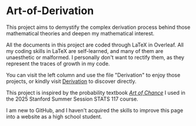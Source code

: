 # Art-of-Derivation

This project aims to demystify the complex derivation process behind those mathematical theories and deepen my mathematical interest. 

All the documents in this project are coded through LaTeX in Overleaf. All my coding skills in LaTeX are self-learned, and many of them are unaesthetic or malformed. I personally don't want to rectify them, as they represent the traces of growth in my code. 

You can visit the left column and use the file "Derivation" to enjoy those projects, or kindly visit [Derivation](https://github.com/davidwenxuanzhang/Art-of-Derivation/tree/main/Derivation) to discover directly. 

This project is inspired by the probability textbook [*Art of Chance*](https://dlsun.github.io/skis/) I used in the 2025 Stanford Summer Session STATS 117 course.

I am new to GitHub, and I haven't acquired the skills to improve this page into a website as a high school student. 
